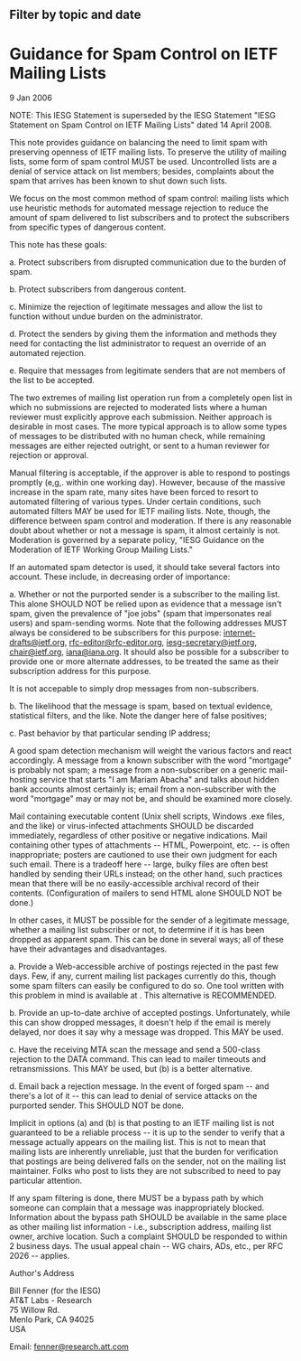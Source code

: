 Filter by topic and date
------------------------

Guidance for Spam Control on IETF Mailing Lists
===============================================

9 Jan 2006

NOTE: This IESG Statement is superseded by the IESG Statement "IESG Statement on Spam Control on IETF Mailing Lists" dated 14 April 2008.

This note provides guidance on balancing the need to limit spam with preserving openness of IETF mailing lists. To preserve the utility of mailing lists, some form of spam control MUST be used. Uncontrolled lists are a denial of service attack on list members; besides, complaints about the spam that arrives has been known to shut down such lists.

We focus on the most common method of spam control: mailing lists which use heuristic methods for automated message rejection to reduce the amount of spam delivered to list subscribers and to protect the subscribers from specific types of dangerous content.

This note has these goals:

a. Protect subscribers from disrupted communication due to the burden of spam.

b. Protect subscribers from dangerous content. 

c. Minimize the rejection of legitimate messages and allow the list to function without undue burden on the administrator.

d. Protect the senders by giving them the information and methods they need for contacting the list administrator to request an override of an automated rejection.

e. Require that messages from legitimate senders that are not members of the list to be accepted.

The two extremes of mailing list operation run from a completely open list in which no submissions are rejected to moderated lists where a human reviewer must explicitly approve each submission. Neither approach is desirable in most cases. The more typical approach is to allow some types of messages to be distributed with no human check, while remaining messages are either rejected outright, or sent to a human reviewer for rejection or approval.

Manual filtering is acceptable, if the approver is able to respond to postings promptly (e,g,. within one working day). However, because of the massive increase in the spam rate, many sites have been forced to resort to automated filtering of various types. Under certain conditions, such automated filters MAY be used for IETF mailing lists. Note, though, the difference between spam control and moderation. If there is any reasonable doubt about whether or not a message is spam, it almost certainly is not. Moderation is governed by a separate policy, "IESG Guidance on the Moderation of IETF Working Group Mailing Lists."

If an automated spam detector is used, it should take several factors into account. These include, in decreasing order of importance:

a. Whether or not the purported sender is a subscriber to the mailing list. This alone SHOULD NOT be relied upon as evidence that a message isn't spam, given the prevalence of "joe jobs" (spam that impersonates real users) and spam-sending worms. Note that the following addresses MUST always be considered to be subscribers for this purpose: internet-drafts@ietf.org, rfc-editor@rfc-editor.org, iesg-secretary@ietf.org, chair@ietf.org, iana@iana.org. It should also be possible for a subscriber to provide one or more alternate addresses, to be treated the same as their subscription address for this purpose.

It is not accepable to simply drop messages from non-subscribers.

b. The likelihood that the message is spam, based on textual evidence, statistical filters, and the like. Note the danger here of false positives;

c. Past behavior by that particular sending IP address;

A good spam detection mechanism will weight the various factors and react accordingly. A message from a known subscriber with the word "mortgage" is probably not spam; a message from a non-subscriber on a generic mail-hosting service that starts "I am Mariam Abacha" and talks about hidden bank accounts almost certainly is; email from a non-subscriber with the word "mortgage" may or may not be, and should be examined more closely.

Mail containing executable content (Unix shell scripts, Windows .exe files, and the like) or virus-infected attachments SHOULD be discarded immediately, regardless of other positive or negative indications. Mail containing other types of attachments -- HTML, Powerpoint, etc. -- is often inappropriate; posters are cautioned to use their own judgment for each such email. There is a tradeoff here -- large, bulky files are often best handled by sending their URLs instead; on the other hand, such practices mean that there will be no easily-accessible archival record of their contents. (Configuration of mailers to send HTML alone SHOULD NOT be done.)

In other cases, it MUST be possible for the sender of a legitimate message, whether a mailing list subscriber or not, to determine if it is has been dropped as apparent spam. This can be done in several ways; all of these have their advantages and disadvantages.

a. Provide a Web-accessible archive of postings rejected in the past few days. Few, if any, current mailing list packages currently do this, though some spam filters can easily be configured to do so. One tool written with this problem in mind is available at . This alternative is RECOMMENDED.

b. Provide an up-to-date archive of accepted postings. Unfortunately, while this can show dropped messages, it doesn't help if the email is merely delayed, nor does it say why a message was dropped. This MAY be used.

c. Have the receiving MTA scan the message and send a 500-class rejection to the DATA command. This can lead to mailer timeouts and retransmissions. This MAY be used, but (b) is a better alternative.

d. Email back a rejection message. In the event of forged spam -- and there's a lot of it -- this can lead to denial of service attacks on the purported sender. This SHOULD NOT be done.

Implicit in options (a) and (b) is that posting to an IETF mailing list is not guaranteed to be a reliable process -- it is up to the sender to verify that a message actually appears on the mailing list. This is not to mean that mailing lists are inherently unreliable, just that the burden for verification that postings are being delivered falls on the sender, not on the mailing list maintainer. Folks who post to lists they are not subscribed to need to pay particular attention.

If any spam filtering is done, there MUST be a bypass path by which someone can complain that a message was inappropriately blocked. Information about the bypass path SHOULD be available in the same place as other mailing list information - i.e., subscription address, mailing list owner, archive location. Such a complaint SHOULD be responded to within 2 business days. The usual appeal chain -- WG chairs, ADs, etc., per RFC 2026 -- applies.

Author's Address

Bill Fenner (for the IESG)  
AT&T Labs - Research  
75 Willow Rd.  
Menlo Park, CA 94025  
USA

Email: fenner@research.att.com

